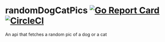 # randomDogCatPics [![Go Report Card](https://goreportcard.com/badge/github.com/DarthSett/casualScraper)](https://goreportcard.com/report/github.com/DarthSett/casualScraper) [![CircleCI](https://circleci.com/gh/DarthSett/casualScraper.svg?style=svg)](https://circleci.com/gh/DarthSett/casualScraper)

An api that fetches a random pic of a dog or a cat

